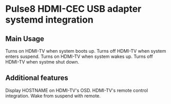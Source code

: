 # Pulse8 HDMI-CEC USB adapter systemd integration

## Main Usage

Turns on HDMI-TV when system boots up.
Turns off HDMI-TV when system enters suspend.
Turns on HDMI-TV when system wakes up.
Turns off HDMI-TV when systme shut down.

## Additional features

Display HOSTNAME on HDMI-TV's OSD.
HDMI-TV's remote control integration.
Wake from suspend with remote.

